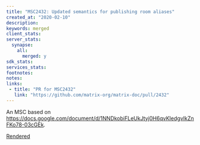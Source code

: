 ```yaml
---
title: "MSC2432: Updated semantics for publishing room aliases"
created_at: "2020-02-10"
description:
keywords: merged
client_stats:
server_stats:
  synapse:
    all:
      merged: y
sdk_stats:
services_stats:
footnotes:
notes:
links:
 - title: "PR for MSC2432"
   link: "https://github.com/matrix-org/matrix-doc/pull/2432"
---
```

An MSC based on https://docs.google.com/document/d/1NNDkobiFLeUkJtyj0H6qvKIedgvIkZnFKo78-03cGEk.

[Rendered](https://github.com/matrix-org/matrix-doc/blob/main/proposals/2432-revised-alias-publishing.md)
